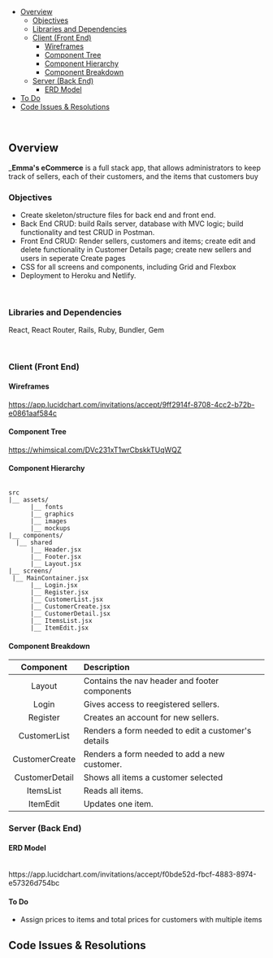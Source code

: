 

- [Overview](#overview)
  - [Objectives](#goals)
  - [Libraries and Dependencies](#libraries-and-dependencies)
  - [Client (Front End)](#client-front-end)
    - [Wireframes](#wireframes)
    - [Component Tree](#component-tree)
    - [Component Hierarchy](#component-hierarchy)
    - [Component Breakdown](#component-breakdown)
  - [Server (Back End)](#server-back-end)
    - [ERD Model](#erd-model)
- [To Do](#to-do)
- [Code Issues & Resolutions](#code-issues--resolutions)

<br>

## Overview

_**Emma's eCommerce** is a full stack app, that allows administrators to keep track of sellers, each of their customers, and the items that customers buy


### Objectives

- Create skeleton/structure files for back end and front end.
- Back End CRUD: build Rails server, database with MVC logic; build functionality and test CRUD in Postman.
- Front End CRUD: Render sellers, customers and items; create edit and delete functionality in Customer Details page; create new sellers and users in seperate Create pages
- CSS for all screens and components, including Grid and Flexbox
- Deployment to Heroku and Netlify.
<br>

### Libraries and Dependencies
React, React Router, Rails, Ruby, Bundler, Gem

<br>

### Client (Front End)

#### Wireframes

https://app.lucidchart.com/invitations/accept/9ff2914f-8708-4cc2-b72b-e0861aaf584c

#### Component Tree

https://whimsical.com/DVc231xT1wrCbskkTUqWQZ
#### Component Hierarchy

 

``` structure

src
|__ assets/
      |__ fonts
      |__ graphics
      |__ images
      |__ mockups
|__ components/
  |__ shared
      |__ Header.jsx
      |__ Footer.jsx
      |__ Layout.jsx
|__ screens/
 |__ MainContainer.jsx
      |__ Login.jsx
      |__ Register.jsx
      |__ CustomerList.jsx
      |__ CustomerCreate.jsx
      |__ CustomerDetail.jsx
      |__ ItemsList.jsx
      |__ ItemEdit.jsx

```

#### Component Breakdown


|     Component      |  Description                                            |
|    :----------:    |  :----------------------------------------------------  |
|   Layout           |  Contains the nav header and footer components          |
|   Login            |  Gives access to reegistered sellers.                   |
|   Register         |  Creates an account for new sellers.                    |
|   CustomerList     |  Renders a form needed to edit a customer's details     |
|   CustomerCreate   |  Renders a form needed to add a new customer.           |
|   CustomerDetail   |  Shows all items a customer selected                    |
|   ItemsList        |  Reads all items.                                       |
|   ItemEdit         |  Updates one item.                                      |




### Server (Back End)

#### ERD Model


<br>
https://app.lucidchart.com/invitations/accept/f0bde52d-fbcf-4883-8974-e57326d754bc



#### To Do


- Assign prices to items and total prices for customers with multiple items



## Code Issues & Resolutions


